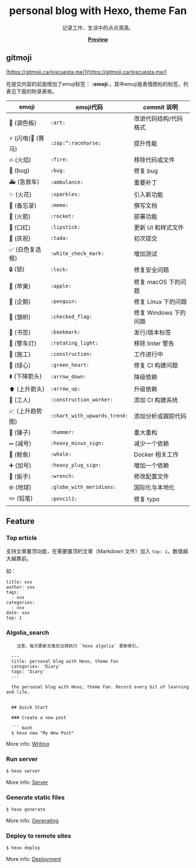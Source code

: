 <h1 align="center">personal blog with Hexo, theme Fan</h1>
<p align="center">记录工作、生活中的点点滴滴。</p>
<p align="center"><a href="https://thefirstsunday.github.io/"><b>Preview</b></a></p>

## gitmoji

[https://gitmoji.carloscuesta.me/](https://gitmoji.carloscuesta.me/)
  
在提交内容的前面增加了emoji标签：  **:emoji:**，其中emoji是表情图标的标签，列表见下面的附录表格。


|emoji|	emoji代码	|commit 说明
|----|----|----|
|:art: (调色板)|	```:art:```	|改进代码结构/代码格式
|:zap: (闪电):racehorse: (赛马)|	```:zap:“:racehorse:```	|提升性能
|:fire: (火焰)|	```:fire:```|	移除代码或文件
|:bug: (bug)|	```:bug:```	|修复 bug
|:ambulance: (急救车)|	```:ambulance:```|	重要补丁
|:sparkles: (火花)|	```:sparkles:```	|引入新功能
|:memo: (备忘录)	|```:memo:```	|撰写文档
|:rocket: (火箭)	|```:rocket:```	|部署功能
|:lipstick: (口红)	|```:lipstick:```	|更新 UI 和样式文件
|:tada: (庆祝)	|```:tada:```	|初次提交
|:white_check_mark: (白色复选框)	|```:white_check_mark:```	|增加测试
|:lock: (锁)	|```:lock:```	|修复安全问题
|:apple: (苹果)	|```:apple:```|	修复 macOS 下的问题
|:penguin: (企鹅)|	```:penguin:```|	修复 Linux 下的问题
|:checkered_flag: (旗帜)|	```:checked_flag:```	|修复 Windows 下的问题
|:bookmark: (书签)|	```:bookmark:```	|发行/版本标签
|:rotating_light: (警车灯)|	```:rotating_light:```	|移除 linter 警告
|:construction: (施工)|	```:construction:```	|工作进行中
|:green_heart: (绿心)	|```:green_heart:```	|修复 CI 构建问题
|:arrow_down: (下降箭头)	|```:arrow_down:```	|降级依赖
|:arrow_up: (上升箭头)|	```:arrow_up:```	|升级依赖
|:construction_worker: (工人)|	```:construction_worker:```	|添加 CI 构建系统
|:chart_with_upwards_trend: (上升趋势图)|	```:chart_with_upwards_trend:```	|添加分析或跟踪代码
|:hammer: (锤子)|	```:hammer:```	|重大重构
|:heavy_minus_sign: (减号)|	```:heavy_minus_sign:```|	减少一个依赖
|:whale: (鲸鱼)	|```:whale:```	|Docker 相关工作
|:heavy_plus_sign: (加号)|	```:heavy_plug_sign:```	|增加一个依赖
|:wrench: (扳手)	|```:wrench:```	|修改配置文件
|:globe_with_meridians: (地球)|	```:globe_with_meridians:```|	国际化与本地化
|:pencil2: (铅笔)|	```:pencil2:```|	修复 typo


## Feature

### Top article

支持文章置顶功能，在需要置顶的文章（Markdown 文件）加入 `top: 1`，数值越大越靠前。

如：
```
title: xxx
author: xxx
tags:
  - xxx
categories:
  - xxx
date: xxx
top: 1
```

### Algolia_search
```
    注意，每次更新文章后记得执行 `hexo algolia` 更新索引。
```

```
  ---
  title: personal blog with Hexo, theme Fan
  categories: 'Diary'
  tags: 'Diary'
  ---

  the personal blog with Hexo, theme Fan. Record every bit of learning and life.


  ## Quick Start

  ### Create a new post

  ``` bash
  $ hexo new "My New Post"
  ```

  More info: [Writing](https://hexo.io/docs/writing.html)

  ### Run server

  ``` bash
  $ hexo server
  ```

  More info: [Server](https://hexo.io/docs/server.html)

  ### Generate static files

  ``` bash
  $ hexo generate
  ```

  More info: [Generating](https://hexo.io/docs/generating.html)

  ### Deploy to remote sites

  ``` bash
  $ hexo deploy
  ```

  More info: [Deployment](https://hexo.io/docs/one-command-deployment.html)

```
